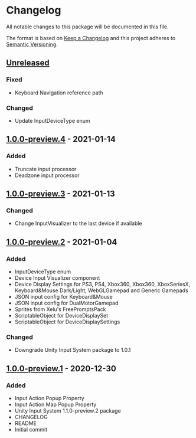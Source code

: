 # Changelog
All notable changes to this package will be documented in this file.

The format is based on [Keep a Changelog](http://keepachangelog.com/en/1.0.0/)
and this project adheres to [Semantic Versioning](http://semver.org/spec/v2.0.0.html).

## [Unreleased]
### Fixed
- Keyboard Navigation reference path

### Changed
- Update InputDeviceType enum

## [1.0.0-preview.4] - 2021-01-14
### Added
- Truncate input processor
- Deadzone input processor

## [1.0.0-preview.3] - 2021-01-13
### Changed
- Change InputVisualizer to the last device if available

## [1.0.0-preview.2] - 2021-01-04
### Added
- InputDeviceType enum
- Device Input Visualizer component
- Device Display Settings for PS3, PS4, Xbox360, Xbox360, XboxSeriesX, Keyboard&Mouse Dark/Light, WebGLGamepad and Generic Gamepads
- JSON input config for Keyboard&Mouse
- JSON input config for DualMotorGamepad
- Sprites from Xelu's FreePromptsPack
- ScriptableObject for DeviceDisplaySet
- ScriptableObject for DeviceDisplaySettings

### Changed
- Downgrade Unity Input System package to 1.0.1 

## [1.0.0-preview.1] - 2020-12-30
### Added
- Input Action Popup Property
- Input Action Map Popup Property
- Unity Input System 1.1.0-preview.2 package
- CHANGELOG
- README
- Initial commit

[Unreleased]: https://bitbucket.org/nostgameteam/input-system/branches/compare/master%0D1.0.0-preview.4
[1.0.0-preview.4]: https://bitbucket.org/nostgameteam/input-system/src/1.0.0-preview.4/
[1.0.0-preview.3]: https://bitbucket.org/nostgameteam/input-system/src/1.0.0-preview.3/
[1.0.0-preview.2]: https://bitbucket.org/nostgameteam/input-system/src/1.0.0-preview.2/
[1.0.0-preview.1]: https://bitbucket.org/nostgameteam/input-system/src/1.0.0-preview.1/